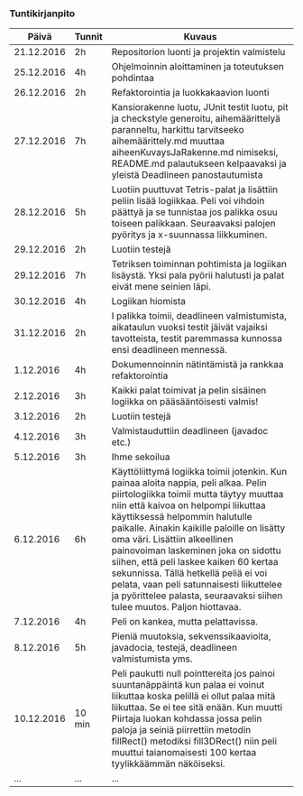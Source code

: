 ### Tuntikirjanpito
Päivä | Tunnit | Kuvaus
--------------- | ----- | ------
21.12.2016 | 2h | Repositorion luonti ja projektin valmistelu
25.12.2016 | 4h | Ohjelmoinnin aloittaminen ja toteutuksen pohdintaa
26.12.2016 | 2h | Refaktorointia ja luokkakaavion luonti
27.12.2016 | 7h | Kansiorakenne luotu, JUnit testit luotu, pit ja checkstyle generoitu, aihemäärittelyä paranneltu, harkittu tarvitseeko aihemäärittely.md muuttaa aiheenKuvaysJaRakenne.md nimiseksi, README.md palautukseen kelpaavaksi ja yleistä Deadlineen panostautumista
28.12.2016 | 5h | Luotiin puuttuvat Tetris-palat ja lisättiin peliin lisää logiikkaa. Peli voi vihdoin päättyä ja se tunnistaa jos palikka osuu toiseen palikkaan. Seuraavaksi palojen pyöritys ja x-suunnassa liikkuminen.
29.12.2016 | 2h | Luotiin testejä
29.12.2016 | 7h | Tetriksen toiminnan pohtimista ja logiikan lisäystä. Yksi pala pyörii halutusti ja palat eivät mene seinien läpi. 
30.12.2016 | 4h | Logiikan hiomista
31.12.2016 | 2h | I palikka toimii, deadlineen valmistumista, aikataulun vuoksi testit jäivät vajaiksi tavotteista, testit paremmassa kunnossa ensi deadlineen mennessä.
1.12.2016  | 4h | Dokumennoinnin nätintämistä ja rankkaa refaktorointia
2.12.2016  | 3h | Kaikki palat toimivat ja pelin sisäinen logiikka on pääsääntöisesti valmis!
3.12.2016  | 2h | Luotiin testejä
4.12.2016  | 3h | Valmistauduttiin deadlineen (javadoc etc.)
5.12.2016  | 3h | Ihme sekoilua
6.12.2016  | 6h | Käyttöliittymä logiikka toimii jotenkin. Kun painaa aloita nappia, peli alkaa. Pelin piirtologiikka toimii mutta täytyy muuttaa niin että kaivoa on helpompi liikuttaa käyttiksessä helpommin halutulle paikalle. Ainakin kaikille paloille on lisätty oma väri. Lisättiin alkeellinen painovoiman laskeminen joka on sidottu siihen, että peli laskee kaiken 60 kertaa sekunnissa. Tällä hetkellä peliä ei voi pelata, vaan peli satunnaisesti liikuttelee ja pyörittelee palasta, seuraavaksi siihen tulee muutos. Paljon hiottavaa.
7.12.2016  | 4h | Peli on kankea, mutta pelattavissa.
8.12.2016  | 5h | Pieniä muutoksia, sekvenssikaavioita, javadocia, testejä, deadlineen valmistumista yms.
10.12.2016 | 10 min | Peli paukutti null pointtereita jos painoi suuntanäppäintä kun palaa ei voinut liikuttaa koska pelillä ei ollut palaa mitä liikuttaa. Se ei tee sitä enään. Kun muutti Piirtaja luokan kohdassa jossa pelin paloja ja seiniä piirrettiin metodin fillRect() metodiksi fill3DRect() niin peli muuttui taianomaisesti 100 kertaa tyylikkäämmän näköiseksi.
... | ... | ...
